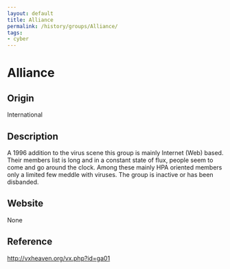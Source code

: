 ```yaml
---
layout: default
title: Alliance
permalink: /history/groups/Alliance/
tags:
- cyber
---
```


Alliance
========

Origin
------
International

Description
-----------
A 1996 addition to the virus scene this group is mainly Internet (Web) based. Their members list is long and in a constant state of flux, people seem to come and go around the clock. Among these mainly HPA oriented members only a limited few meddle with viruses. The group is inactive or has been disbanded.

Website
-------
None

Reference
---------
http://vxheaven.org/vx.php?id=ga01
